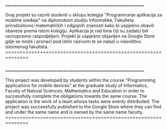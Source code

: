                                                      ==============================================================
Ovaj projekt su razvili studenti u sklopu kolegija "Programiranje aplikacija za mobilne uređaje" na diplomskom studiju Informatike, Fakulteta prirodoslovno-matematičkih i odgojnih znanosti kako bi uspješno obavili obaveze prema istom kolegiju. 
Aplikacija je rad tima čiji su zadatci bili ravnopravno raspodjeljeni. Projekt je uspješno objavljen na Google Store gdje se može i pronaći pod istim nazivom te se nalazi u vlasništvu istoimenog fakulteta.
                                                     ==============================================================
                                                     
                                                     
                                                     ==============================================================
This project was developed by students within the course "Programming applications for mobile devices" at the graduate study of Informatics, Faculty of Natural Sciences, Mathematics and Education in order to successfully complete the obligations towards the same course.
The application is the work of a team whose tasks were evenly distributed. The project was successfully published to the Google Store where they can find and under the same name and is owned by the same name faculty.
                                                     ==============================================================

